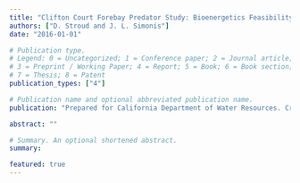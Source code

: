 ```yaml
---
title: "Clifton Court Forebay Predator Study: Bioenergetics Feasibility and Sensitivity Analysis"
authors: ["D. Stroud and J. L. Simonis"]
date: "2016-01-01"

# Publication type.
# Legend: 0 = Uncategorized; 1 = Conference paper; 2 = Journal article;
# 3 = Preprint / Working Paper; 4 = Report; 5 = Book; 6 = Book section;
# 7 = Thesis; 8 = Patent
publication_types: ["4"]

# Publication name and optional abbreviated publication name.
publication: "Prepared for California Department of Water Resources. Cramer Fish Sciences, Gresham, OR. 38 pp"

abstract: ""

# Summary. An optional shortened abstract.
summary: 

featured: true
---
```


